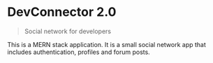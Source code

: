 # DevConnector 2.0

> Social network for developers

This is a MERN stack application. It is a small social network app that includes authentication, profiles and forum posts.
                                             








